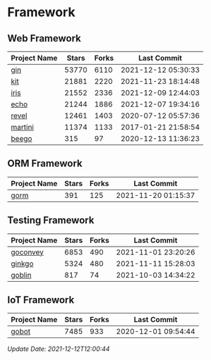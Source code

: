 # Framework

## Web Framework
| Project Name | Stars | Forks | Last Commit |
| ------------ | ----- | ----- | ----------- |
| [gin](https://github.com/gin-gonic/gin) | 53770 | 6110 | 2021-12-12 05:30:33 |
| [kit](https://github.com/go-kit/kit) | 21881 | 2220 | 2021-11-23 18:14:48 |
| [iris](https://github.com/kataras/iris) | 21552 | 2336 | 2021-12-09 12:44:03 |
| [echo](https://github.com/labstack/echo) | 21244 | 1886 | 2021-12-07 19:34:16 |
| [revel](https://github.com/revel/revel) | 12461 | 1403 | 2020-07-12 05:57:36 |
| [martini](https://github.com/go-martini/martini) | 11374 | 1133 | 2017-01-21 21:58:54 |
| [beego](https://github.com/astaxie/beego) | 315 | 97 | 2020-12-13 11:36:23 |

## ORM Framework
| Project Name | Stars | Forks | Last Commit |
| ------------ | ----- | ----- | ----------- |
| [gorm](https://github.com/jinzhu/gorm) | 391 | 125 | 2021-11-20 01:15:37 |

## Testing Framework
| Project Name | Stars | Forks | Last Commit |
| ------------ | ----- | ----- | ----------- |
| [goconvey](https://github.com/smartystreets/goconvey) | 6853 | 490 | 2021-11-01 23:20:26 |
| [ginkgo](https://github.com/onsi/ginkgo) | 5324 | 480 | 2021-11-11 15:28:03 |
| [goblin](https://github.com/franela/goblin) | 817 | 74 | 2021-10-03 14:34:22 |

## IoT Framework
| Project Name | Stars | Forks | Last Commit |
| ------------ | ----- | ----- | ----------- |
| [gobot](https://github.com/hybridgroup/gobot) | 7485 | 933 | 2020-12-01 09:54:44 |

*Update Date: 2021-12-12T12:00:44*